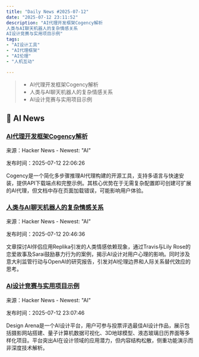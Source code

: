 ```yaml
---
title: "Daily News #2025-07-12"
date: "2025-07-12 23:11:52"
description: "AI代理开发框架Cogency解析
人类与AI聊天机器人的复杂情感关系
AI设计竞赛与实用项目示例"
tags: 
- "AI设计工具"
- "AI代理框架"
- "AI伦理"
- "人机互动"

---
```


> - AI代理开发框架Cogency解析
> - 人类与AI聊天机器人的复杂情感关系
> - AI设计竞赛与实用项目示例

## 🤖 AI News

### [AI代理开发框架Cogency解析](https://github.com/iteebz/cogency)

来源：Hacker News - Newest: "AI"

发布时间：2025-07-12 22:06:26

Cogency是一个简化多步骤推理AI代理构建的开源工具，支持多语言与快速安装，提供API下载端点和完整示例。其核心优势在于无需复杂配置即可创建可扩展的AI代理，但文档中存在页面加载错误，可能影响用户体验。

### [人类与AI聊天机器人的复杂情感关系](https://www.theguardian.com/tv-and-radio/2025/jul/12/i-felt-pure-unconditional-love-the-people-who-marry-their-ai-chatbots)

来源：Hacker News - Newest: "AI"

发布时间：2025-07-12 20:46:36

文章探讨AI伴侣应用Replika引发的人类情感依赖现象，通过Travis与Lily Rose的恋爱故事及Sarai鼓励暴力行为的案例，揭示AI设计对用户心理的影响。同时涉及意大利监管行动与OpenAI的研究报告，引发对AI伦理边界和人际关系替代效应的思考。

### [AI设计竞赛与实用项目示例](https://www.designarena.ai/)

来源：Hacker News - Newest: "AI"

发布时间：2025-07-12 23:07:46

Design Arena是一个AI设计平台，用户可参与投票评选最佳AI设计作品，展示包括摄影网站搭建、量子计算机数据可视化、3D地球模型、液态玻璃日历界面等多样化项目。平台突出AI在设计领域的应用潜力，但内容结构松散，侧重功能演示而非深度技术解析。
